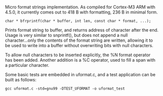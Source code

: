 Micro format strings implementation.
As compiled for Cortex-M3 ARM with 4.5.0, it currently comes out to 418 B with formatting, 236 B in minimal form.

    char * bfrprintf(char * buffer, int len, const char * format, ...);

Prints format string to buffer, and returns address of character after the end.
Usage is very similar to snprintf(), but does not append a null character...only the contents of the format string are written, allowing it to be used to write into a buffer without overwriting bits with null characters.

To allow null characters to be inserted explicitly, the %N format operator has been added.
Another addition is a %C operator, used to fill a span with a particular character.

Some basic tests are embedded in uformat.c, and a test application can be built as follows:

    gcc uformat.c -std=gnu99 -DTEST_UFORMAT -o uformat_test
